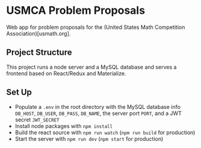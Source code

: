 # USMCA Problem Proposals
Web app for problem proposals for the (United States Math Competition Association)[usmath.org].

## Project Structure
This project runs a node server and a MySQL database and serves a frontend based on React/Redux and Materialize. 

## Set Up

* Populate a `.env` in the root directory with the MySQL database info `DB_HOST`, `DB_USER`, `DB_PASS`, `DB_NAME`, the server port `PORT`, and a JWT secret `JWT_SECRET`
* Install node packages with `npm install`
* Build the react source with `npm run watch` (`npm run build` for production)
* Start the server with `npm run dev` (`npm start` for production)
